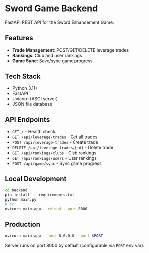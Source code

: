 # Sword Game Backend

FastAPI REST API for the Sword Enhancement Game.

## Features

- **Trade Management**: POST/GET/DELETE leverage trades
- **Rankings**: Club and user rankings
- **Game Sync**: Save/sync game progress

## Tech Stack

- Python 3.11+
- FastAPI
- Uvicorn (ASGI server)
- JSON file database

## API Endpoints

- `GET /` - Health check
- `GET /api/leverage-trades` - Get all trades
- `POST /api/leverage-trades` - Create trade
- `DELETE /api/leverage-trades/{id}` - Delete trade
- `GET /api/rankings/clubs` - Club rankings
- `GET /api/rankings/users` - User rankings
- `POST /api/game/sync` - Sync game progress

## Local Development

```bash
cd backend
pip install -r requirements.txt
python main.py
# or
uvicorn main:app --reload --port 8000
```

## Production

```bash
uvicorn main:app --host 0.0.0.0 --port $PORT
```

Server runs on port 8000 by default (configurable via `PORT` env var).
